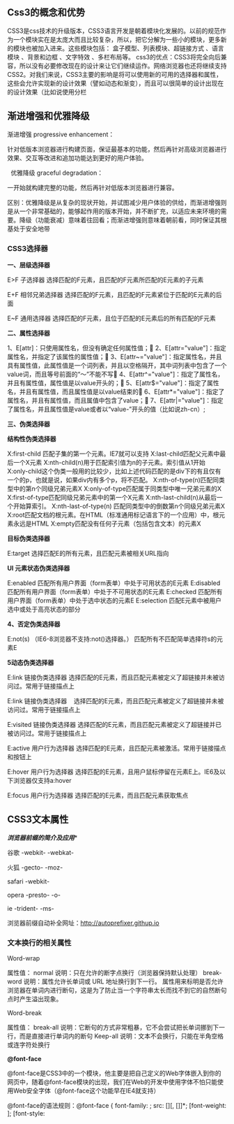 ## Css3的概念和优势

CSS3是css技术的升级版本，CSS3语言开发是朝着模块化发展的。以前的规范作为一个模块实在是太庞大而且比较复杂，所以，把它分解为一些小的模块，更多新的模块也被加入进来。这些模块包括： 盒子模型、列表模块、超链接方式 、语言模块 、背景和边框 、文字特效 、多栏布局等。
css3的优点：CSS3将完全向后兼容，所以没有必要修改现在的设计来让它们继续运作。网络浏览器也还将继续支持CSS2。对我们来说，CSS3主要的影响是将可以使用新的可用的选择器和属性，这些会允许实现新的设计效果（譬如动态和渐变），而且可以很简单的设计出现在的设计效果（比如说使用分栏

## 渐进增强和优雅降级

渐进增强 progressive enhancement：

针对低版本浏览器进行构建页面，保证最基本的功能，然后再针对高级浏览器进行效果、交互等改进和追加功能达到更好的用户体验。

  优雅降级 graceful degradation：

一开始就构建完整的功能，然后再针对低版本浏览器进行兼容。 

 区别：优雅降级是从复杂的现状开始，并试图减少用户体验的供给，而渐进增强则是从一个非常基础的，能够起作用的版本开始，并不断扩充，以适应未来环境的需要。降级（功能衰减）意味着往回看；而渐进增强则意味着朝前看，同时保证其根基处于安全地带

 ### CSS3选择器

**一、层级选择器**

E>F 子选择器 选择匹配的F元素，且匹配的F元素所匹配的E元素的子元素

E+F 相邻兄弟选择器 选择匹配的F元素，且匹配的F元素紧位于匹配的E元素的后面

E~F 通用选择器 选择匹配的F元素，且位于匹配的E元素后的所有匹配的F元素

**二、属性选择器**

1、E[attr]：只使用属性名，但没有确定任何属性值； 2、E[attr="value"]：指定属性名，并指定了该属性的属性值； 3、E[attr~="value"]：指定属性名，并且具有属性值，此属性值是一个词列表，并且以空格隔开，其中词列表中包含了一个value词，而且等号前面的“〜”不能不写 4、E[attr^="value"]：指定了属性名，并且有属性值，属性值是以value开头的； 5、E[attr$="value"]：指定了属性名，并且有属性值，而且属性值是以value结束的 6、E[attr*="value"]：指定了属性名，并且有属性值，而且属值中包含了value； 7、E[attr|="value"]：指定了属性名，并且属性值是value或者以“value-”开头的值（比如说zh-cn）; 

**三、伪类选择器**

**结构性伪类选择器**

X:first-child 匹配子集的第一个元素。IE7就可以支持
X:last-child匹配父元素中最后一个X元素
X:nth-child(n)用于匹配索引值为n的子元素。索引值从1开始
X:only-child这个伪类一般用的比较少，比如上述代码匹配的是div下的有且仅有一个的p，也就是说，如果div内有多个p，将不匹配。
X:nth-of-type(n)匹配同类型中的第n个同级兄弟元素X
X:only-of-type匹配属于同类型中唯一兄弟元素的X
X:first-of-type匹配同级兄弟元素中的第一个X元素
X:nth-last-child(n)从最后一个开始算索引。
X:nth-last-of-type(n) 匹配同类型中的倒数第n个同级兄弟元素X
X:root匹配文档的根元素。在HTML（标准通用标记语言下的一个应用）中，根元素永远是HTML
X:empty匹配没有任何子元素（包括包含文本）的元素X

**目标伪类选择器**

E:target	选择匹配E的所有元素，且匹配元素被相关URL指向

**UI 元素状态伪类选择器**

E:enabled 匹配所有用户界面（form表单）中处于可用状态的E元素
E:disabled 匹配所有用户界面（form表单）中处于不可用状态的E元素
E:checked 匹配所有用户界面（form表单）中处于选中状态的元素E
E:selection 匹配E元素中被用户选中或处于高亮状态的部分

**4、否定伪类选择器**

E:not(s)	（IE6-8浏览器不支持:not()选择器。）
匹配所有不匹配简单选择符s的元素E

**5动态伪类选择器**

E:link
链接伪类选择器 
  选择匹配的E元素，而且匹配元素被定义了超链接并未被访问过。常用于链接描点上 

E:link 链接伪类选择器    选择匹配的E元素，而且匹配元素被定义了超链接并未被访问过。常用于链接描点上 

  E:visited   链接伪类选择器 选择匹配的E元素，而且匹配元素被定义了超链接并已被访问过。常用于链接描点上  

 E:active 用户行为选择器 选择匹配的E元素，且匹配元素被激活。常用于链接描点和按钮上  

 E:hover 用户行为选择器 选择匹配的E元素，且用户鼠标停留在元素E上。IE6及以下浏览器仅支持a:hover 

E:focus 用户行为选择器 选择匹配的E元素，而且匹配元素获取焦点

## CSS3文本属性

***浏览器前缀的简介及应用****

谷歌      -webkit-   -webkat-

火狐      -gecto-      -moz-

safari     -webkit-      

opera       -presto-     -o-

ie     -trident-      -ms-

浏览器前缀自动补全网址：http://autoprefixer.githup.io

### 文本换行的相关属性

Word-wrap

属性值：
normal
说明：只在允许的断字点换行（浏览器保持默认处理）
break-word
说明：属性允许长单词或 URL 地址换行到下一行。
属性用来标明是否允许浏览器在单词内进行断句，这是为了防止当一个字符串太长而找不到它的自然断句点时产生溢出现象。

Word-break

属性值：
break-all
说明：它断句的方式非常粗暴，它不会尝试把长单词挪到下一行，而是直接进行单词内的断句
Keep-all
说明：文本不会换行，只能在半角空格或连字符处换行

**@font-face**

@font-face是CSS3中的一个模块，他主要是把自己定义的Web字体嵌入到你的网页中，随着@font-face模块的出现，我们在Web的开发中使用字体不怕只能使用Web安全字体（@font-face这个功能早在IE4就支持）

@font-face的语法规则：@font-face {
font-family: <YourWebFontName>; 
src: <source> [<format>][,<source> [<format>]]*; 
[font-weight: <weight>]; 
[font-style: <style>]; 
}

**@font-face语法说明**

1、YourWebFontName:此值指的就是你自定义的字体名称，最好是使用你下载的默认字体，他将被引用到你的Web元素中的font-family。如“font-family:"YourWebFontName";” 
2、source:此值指的是你自定义的字体的存放路径，可以是相对路径也可以是绝路径； 
3、format：此值指的是你自定义的字体的格式，主要用来帮助浏览器识别，其值主要有以下几种类型：truetype,opentype,truetype-aat,embedded-opentype,avg等； 
4、weight和style:这两个值大家一定很熟悉，weight定义字体是否为粗体，style主要定义字体样式，如斜体。

实例：@font-face { font-family: 'icomoon'; src:url('fonts/icomoon.eot'); src:url('fonts/icomoon.eot?#iefix') format('embedded-opentype'), url('fonts/icomoon.svg#icomoon') format('svg'), url('fonts/icomoon.woff') format('woff'), url('fonts/icomoon.ttf') format('truetype'); font-weight: normal; font-style: normal; } 

### CSS3 背景的新增属性

**1,Background-origin 背景原点**

说明：指定background-origin属性应该是相对位置

属性值：

padding-box	背景图像填充框的相对位置 
border-box	背景图像边界框的相对位置 
content-box	背景图像的相对位置的内容框 
注：默认值为：padding-box

**2、Background-clip 背景裁切**

说明：

background-clip 属性规定背景的绘制区域。

属性值：

border-box	背景被裁剪到边框盒。

 padding-box	背景被裁剪到内边距框。

 content-box	背景被裁剪到内容框 。  注：默认值：border-box; 

**Background-size 背景尺寸**

说明：

background-size 规定背景图像的尺寸

属性值：

length 规定背景图的大小。第一个值宽度，第二个值高度。  Percentage(%) 以百分比为值设置背景图大小 

 cover 把背景图像扩展至足够大，以使背景图像完全覆盖背景区域  contain 把图像图像扩展至最大尺寸，以使其宽度和高度完全适应内容区域。 

**4、css3多背景属性**

p{ background:url(demo.gif) no-repeat; //这是写给不识别下面这句的默认背景图片 background:url(demo.gif) no-repeat ,url(demo1.gif) no-repeat left bottom, url(demo2.gif) no-repeat 10px 15px; //这是高级浏览器的css多重背景，第一个最上面  background-color:yellow; //这是定义的默认背景颜色，全部适合}

### CSS3 颜色特性

  1、rgba 颜色模式

2、 Hsl 颜色模式（了解）

3、 Hsla 颜色模式（了解）

### CSS3 边框的新增属性

**1、border-color**

EG:border-color:red green #000 yellow;(上右下左)

**2、border-image**

border-image 属性是一个简写属性，用于设置以下属性:
border-image-source	用在边框的图片的路径。
border-image-slice	图片边框向内偏移。
border-image-repeat	图像边框是否应平铺(repeated)、铺满(rounded)或拉伸(stretched)
border-image-outset	边框图像区域超出边框的量

**3、Border-radius 圆角边框**

.box{     border-radius: 5px 10px 20px 50px          } 

.div1{border-radius: 2em/1em} 

.div1{         border-radius:10px 20px 30px 40px**/**40px 30px 20px 10px } 

**4、box-shadow 盒子阴影**

Eg:box-shadow: 10px 10px 5px #888888 











